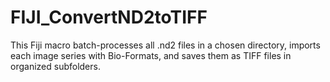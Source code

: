 # FIJI_ConvertND2toTIFF
This Fiji macro batch-processes all .nd2 files in a chosen directory, imports each image series with Bio-Formats, and saves them as TIFF files in organized subfolders.
